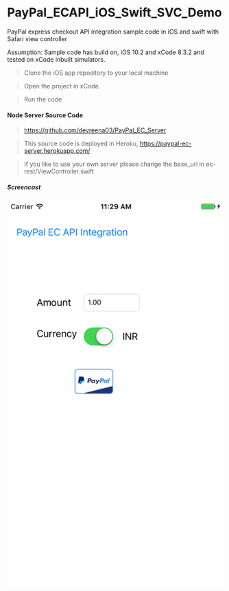 # PayPal_ECAPI_iOS_Swift_SVC_Demo
PayPal express checkout API integration sample code in iOS and swift with Safari view controller

Assumption:
Sample code has build on, iOS 10.2 and xCode 8.3.2 and tested on xCode inbuilt simulators.

>Clone the iOS app repository to your local machine 

>Open the project in xCode.

>Run the code 


#### Node Server Source Code 

>https://github.com/devreena03/PayPal_EC_Server

>This source code is deployed in Heroku, https://paypal-ec-server.herokuapp.com/

>If you like to use your own server please change the base_url in ec-rest/ViewController.swift


##### Screencast

![ScreenShot](https://github.com/devreena03/PayPal_ECAPI_iOS_Swift_SVC_Demo/blob/master/screencast.gif)
